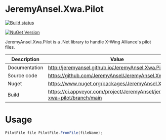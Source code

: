 # JeremyAnsel.Xwa.Pilot

[![Build status](https://ci.appveyor.com/api/projects/status/cxicggd2xu901pa2/branch/main?svg=true)](https://ci.appveyor.com/project/JeremyAnsel/jeremyansel-xwa-pilot/branch/main)

[![NuGet Version](https://img.shields.io/nuget/v/JeremyAnsel.Xwa.Pilot)](https://www.nuget.org/packages/JeremyAnsel.Xwa.Pilot)

JeremyAnsel.Xwa.Pilot is a .Net library to handle X-Wing Alliance's pilot files.

Description     | Value
----------------|----------------
Documentation   | http://jeremyansel.github.io/JeremyAnsel.Xwa.Pilot
Source code     | https://github.com/JeremyAnsel/JeremyAnsel.Xwa.Pilot
Nuget           | https://www.nuget.org/packages/JeremyAnsel.Xwa.Pilot
Build           | https://ci.appveyor.com/project/JeremyAnsel/jeremyansel-xwa-pilot/branch/main

# Usage

```csharp
PilotFile file PilotFile.FromFile(fileName);
```
